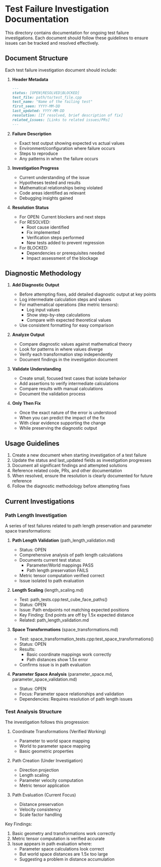 # Test Failure Investigation Documentation

This directory contains documentation for ongoing test failure investigations. Each document should follow these guidelines to ensure issues can be tracked and resolved effectively.

## Document Structure

Each test failure investigation document should include:

1. **Header Metadata**
   ```markdown
   ---
   status: [OPEN|RESOLVED|BLOCKED]
   test_file: path/to/test_file.cpp
   test_name: "Name of the failing test"
   first_seen: YYYY-MM-DD
   last_updated: YYYY-MM-DD
   resolution: [If resolved, brief description of fix]
   related_issues: [Links to related issues/PRs]
   ---
   ```

2. **Failure Description**
   - Exact test output showing expected vs actual values
   - Environment/configuration where failure occurs
   - Steps to reproduce
   - Any patterns in when the failure occurs

3. **Investigation Progress**
   - Current understanding of the issue
   - Hypotheses tested and results
   - Mathematical relationships being violated
   - Code areas identified as relevant
   - Debugging insights gained

4. **Resolution Status**
   - For OPEN: Current blockers and next steps
   - For RESOLVED: 
     - Root cause identified
     - Fix implemented
     - Verification steps performed
     - New tests added to prevent regression
   - For BLOCKED:
     - Dependencies or prerequisites needed
     - Impact assessment of the blockage

## Diagnostic Methodology

1. **Add Diagnostic Output**
   - Before attempting fixes, add detailed diagnostic output at key points
   - Log intermediate calculation steps and values
   - For mathematical operations (like metric tensors):
     * Log input values
     * Show step-by-step calculations
     * Compare with expected theoretical values
   - Use consistent formatting for easy comparison

2. **Analyze Output**
   - Compare diagnostic values against mathematical theory
   - Look for patterns in where values diverge
   - Verify each transformation step independently
   - Document findings in the investigation document

3. **Validate Understanding**
   - Create small, focused test cases that isolate behavior
   - Add assertions to verify intermediate calculations
   - Compare results with manual calculations
   - Document the validation process

4. **Only Then Fix**
   - Once the exact nature of the error is understood
   - When you can predict the impact of the fix
   - With clear evidence supporting the change
   - While preserving the diagnostic output

## Usage Guidelines

1. Create a new document when starting investigation of a test failure
2. Update the status and last_updated fields as investigation progresses
3. Document all significant findings and attempted solutions
4. Reference related code, PRs, and other documentation
5. When resolved, ensure the resolution is clearly documented for future reference
6. Follow the diagnostic methodology before attempting fixes

## Current Investigations

### Path Length Investigation

A series of test failures related to path length preservation and parameter space transformations:

1. **Path Length Validation** (path_length_validation.md)
   - Status: OPEN
   - Comprehensive analysis of path length calculations
   - Documents current test status:
     * Parameter/World mappings PASS
     * Path length preservation FAILS
   - Metric tensor computation verified correct
   - Issue isolated to path evaluation

2. **Length Scaling** (length_scaling.md)
   - Test: path_tests.cpp:test_cube_face_paths()
   - Status: OPEN
   - Issue: Path endpoints not matching expected positions
   - Key Finding: End points are off by 1.5x expected distance
   - Related: path_length_validation.md

3. **Space Transformations** (space_transformations.md)
   - Test: space_transformation_tests.cpp:test_space_transformations()
   - Status: OPEN
   - Results:
     * Basic coordinate mappings work correctly
     * Path distances show 1.5x error
   - Confirms issue is in path evaluation

4. **Parameter Space Analysis** (parameter_space.md, parameter_space_validation.md)
   - Status: OPEN
   - Focus: Parameter space relationships and validation
   - Dependencies: Requires resolution of path length issues

### Test Analysis Structure

The investigation follows this progression:

1. Coordinate Transformations (Verified Working)
   - Parameter to world space mapping
   - World to parameter space mapping
   - Basic geometric properties

2. Path Creation (Under Investigation)
   - Direction projection
   - Length scaling
   - Parameter velocity computation
   - Metric tensor application

3. Path Evaluation (Current Focus)
   - Distance preservation
   - Velocity consistency
   - Scale factor handling

Key Findings:
1. Basic geometry and transformations work correctly
2. Metric tensor computation is verified accurate
3. Issue appears in path evaluation where:
   - Parameter space calculations look correct
   - But world space distances are 1.5x too large
   - Suggesting a problem in distance accumulation
